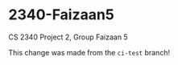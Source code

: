 # 2340-Faizaan5
CS 2340 Project 2, Group Faizaan 5

This change was made from the `ci-test` branch!
